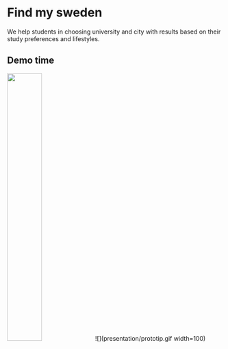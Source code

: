 # Find my sweden
We help students in choosing university and city with results based on their study preferences and lifestyles.

## Demo time
<img src="presentation/prototip.gif" width="40%" height="40%" />
![](presentation/prototip.gif width=100)
